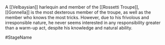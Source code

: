 A <span class="races">[[Velbaysian]]</span> harlequin and member of the <span class="miscellaneous">[[Rossetti Troupe]]</span>, <span class="people">[[Gonnella]]</span> is the most dexterous member of the troupe, as well as the member who knows the most tricks.
However, due to his frivolous and irresponsible nature, he never seems interested in any responsibility greater than a warm-up act, despite his knowledge and natural ability.

#StageName